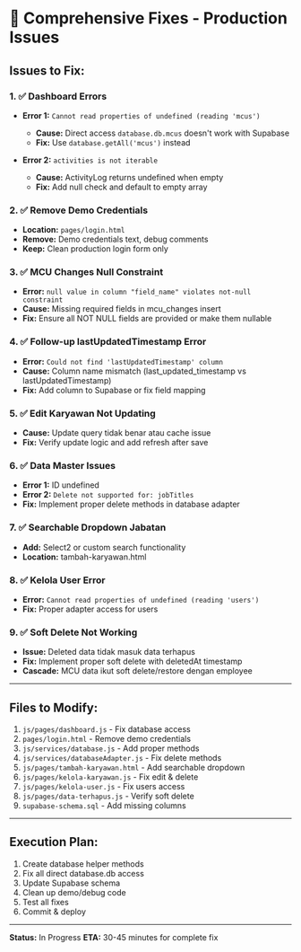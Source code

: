 # 🔧 Comprehensive Fixes - Production Issues

## Issues to Fix:

### 1. ✅ Dashboard Errors
- **Error 1:** `Cannot read properties of undefined (reading 'mcus')`
  - **Cause:** Direct access `database.db.mcus` doesn't work with Supabase
  - **Fix:** Use `database.getAll('mcus')` instead

- **Error 2:** `activities is not iterable`
  - **Cause:** ActivityLog returns undefined when empty
  - **Fix:** Add null check and default to empty array

### 2. ✅ Remove Demo Credentials
- **Location:** `pages/login.html`
- **Remove:** Demo credentials text, debug comments
- **Keep:** Clean production login form only

### 3. ✅ MCU Changes Null Constraint
- **Error:** `null value in column "field_name" violates not-null constraint`
- **Cause:** Missing required fields in mcu_changes insert
- **Fix:** Ensure all NOT NULL fields are provided or make them nullable

### 4. ✅ Follow-up lastUpdatedTimestamp Error
- **Error:** `Could not find 'lastUpdatedTimestamp' column`
- **Cause:** Column name mismatch (last_updated_timestamp vs lastUpdatedTimestamp)
- **Fix:** Add column to Supabase or fix field mapping

### 5. ✅ Edit Karyawan Not Updating
- **Cause:** Update query tidak benar atau cache issue
- **Fix:** Verify update logic and add refresh after save

### 6. ✅ Data Master Issues
- **Error 1:** ID undefined
- **Error 2:** `Delete not supported for: jobTitles`
- **Fix:** Implement proper delete methods in database adapter

### 7. ✅ Searchable Dropdown Jabatan
- **Add:** Select2 or custom search functionality
- **Location:** tambah-karyawan.html

### 8. ✅ Kelola User Error
- **Error:** `Cannot read properties of undefined (reading 'users')`
- **Fix:** Proper adapter access for users

### 9. ✅ Soft Delete Not Working
- **Issue:** Deleted data tidak masuk data terhapus
- **Fix:** Implement proper soft delete with deletedAt timestamp
- **Cascade:** MCU data ikut soft delete/restore dengan employee

---

## Files to Modify:

1. `js/pages/dashboard.js` - Fix database access
2. `pages/login.html` - Remove demo credentials
3. `js/services/database.js` - Add proper methods
4. `js/services/databaseAdapter.js` - Fix delete methods
5. `js/pages/tambah-karyawan.html` - Add searchable dropdown
6. `js/pages/kelola-karyawan.js` - Fix edit & delete
7. `js/pages/kelola-user.js` - Fix users access
8. `js/pages/data-terhapus.js` - Verify soft delete
9. `supabase-schema.sql` - Add missing columns

---

## Execution Plan:

1. Create database helper methods
2. Fix all direct database.db access
3. Update Supabase schema
4. Clean up demo/debug code
5. Test all fixes
6. Commit & deploy

---

**Status:** In Progress
**ETA:** 30-45 minutes for complete fix
